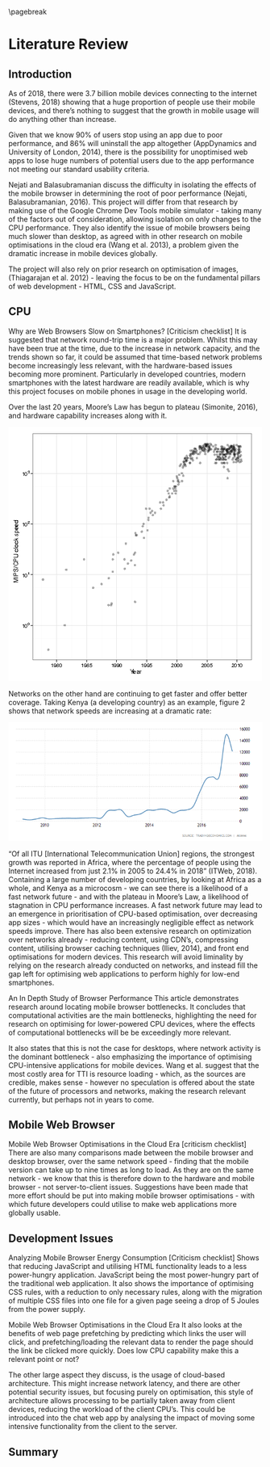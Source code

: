 \pagebreak

# Literature Review

## Introduction
As of 2018, there were 3.7 billion mobile devices connecting to the internet (Stevens, 2018) showing that a huge proportion of people use their mobile devices, and there’s nothing to suggest that the growth in mobile usage will do anything other than increase.

Given that we know 90% of users stop using an app due to poor performance, and 86% will uninstall the app altogether (AppDynamics and University of London, 2014), there is the possibility for unoptimised web apps to lose huge numbers of potential users due to the app performance not meeting our standard usability criteria.

Nejati and Balasubramanian discuss the difficulty in isolating the effects of the mobile browser in determining the root of poor performance (Nejati, Balasubramanian, 2016). This project will differ from that research by making use of the Google Chrome Dev Tools mobile simulator - taking many of the factors out of consideration, allowing isolation on only changes to the CPU performance. They also identify the issue of mobile browsers being much slower than desktop, as agreed with in other research on mobile optimisations in the cloud era (Wang et al. 2013), a problem given the dramatic increase in mobile devices globally.

The project will also rely on prior research on optimisation of images, (Thiagarajan et al. 2012) - leaving the focus to be on the fundamental pillars of web development - HTML, CSS and JavaScript.

## CPU

Why are Web Browsers Slow on Smartphones?
[Criticism checklist]
It is suggested that network round-trip time is a major problem. Whilst this may have been true at the time, due to the increase in network capacity, and the trends shown so far, it could be assumed that time-based network problems become increasingly less relevant, with the hardware-based issues becoming more prominent. Particularly in developed countries, modern smartphones with the latest hardware are readily available, which is why this project focuses on mobile phones in usage in the developing world.

Over the last 20 years, Moore’s Law has begun to plateau (Simonite, 2016), and hardware capability increases along with it. 

![Moore's Law Plateau](./images/moore.png)

Networks on the other hand are continuing to get faster and offer better coverage.  Taking Kenya (a developing country) as an example, figure 2 shows that network speeds are increasing at a dramatic rate:

![Kenyan Network Speeds](./images/kenya_network.png)

“Of all ITU [International Telecommunication Union] regions, the strongest growth was reported in Africa, where the percentage of people using the Internet increased from just 2.1% in 2005 to 24.4% in 2018” (ITWeb, 2018). Containing a large number of developing countries, by looking at Africa as a whole, and Kenya as a microcosm - we can see there is a likelihood of a fast network future - and with the plateau in Moore’s Law, a likelihood of stagnation in CPU performance increases. 
A fast network future may lead to an emergence in prioritisation of CPU-based optimisation, over decreasing app sizes - which would have an increasingly negligible effect as network speeds improve. There has also been extensive research on optimization over networks already - reducing content, using CDN’s, compressing content, utilising browser caching techniques (Iliev, 2014), and front end optimisations for modern devices. This research will avoid liminality by relying on the research already conducted on networks, and instead fill the gap left for optimising web applications to perform highly for low-end smartphones.

An In Depth Study of Browser Performance
This article demonstrates research around locating mobile browser bottlenecks. It concludes that computational activities are the main bottlenecks, highlighting the need for research on optimising for lower-powered CPU devices, where the effects of computational bottlenecks will be be exceedingly more relevant.

It also states that this is not the case for desktops, where network activity is the dominant bottleneck - also emphasizing the importance of optimising CPU-intensive applications for mobile devices. Wang et al. suggest that the most costly area for TTI is resource loading - which, as the sources are credible, makes sense - however no speculation is offered about the state of the future of processors and networks, making the research relevant currently, but perhaps not in years to come.

## Mobile Web Browser

Mobile Web Browser Optimisations in the Cloud Era
[criticism checklist]
There are also many comparisons made between the mobile browser and 
desktop browser, over the same network speed - finding that the mobile
version can take up to nine times as long to load. As they are on the 
same network - we know that this is therefore down to the hardware and
mobile browser - not server-to-client issues. Suggestions have been 
made that more effort should be put into making mobile browser 
optimisations - with which future developers could utilise to make web
applications more globally usable.

## Development Issues

Analyzing Mobile Browser Energy Consumption
[Criticism checklist]
Shows that reducing JavaScript and utilising HTML functionality leads to a less power-hungry application. JavaScript being the most power-hungry part of the traditional web application. It also shows the importance of optimising CSS rules, with a reduction to only necessary rules, along with the migration of multiple CSS files into one file for a given page seeing a drop of 5 Joules from the power supply.

Mobile Web Browser Optimisations in the Cloud Era
It also looks at the benefits of web page prefetching by predicting which links the user will click, and prefetching/loading the relevant data to render the page should the link be clicked more quickly. Does low CPU capability make this a relevant point or not? 

The other large aspect they discuss, is the usage of cloud-based architecture. This might increase network latency, and there are other potential security issues, but focusing purely on optimisation, this style of architecture allows processing to be partially taken away from client devices, reducing the workload of the client CPU’s. This could be introduced into the chat web app by analysing the impact of moving some intensive functionality from the client to the server.


## Summary

